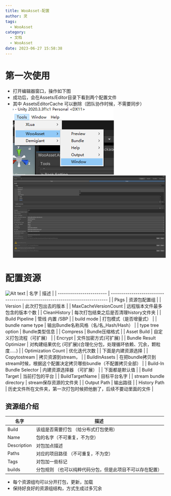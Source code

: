 ```yaml
---
title: WooAsset-配置
author: 灵
tags:
  - WooAsset
category:
  - 文档
  - WooAsset
date: 2023-06-27 15:58:38
---
```

# 第一次使用
* 打开编辑器窗口，操作如下图
* 成功后，会在Assets/Editor目录下看到两个配置文件
* 其中 AssetsEditorCache 可以删除（团队协作时候，不需要同步）
![Alt text](../../../Pic/Doc/WooAsset/firstopen.png)
![Alt text](../../../Pic/Doc/WooAsset/configasset_1.png)

# 配置资源
![Alt text](../../../Pic/Doc/WooAsset/option_build1.png)
| 名字                     | 描述                                                                         |
| ------------------------ | ---------------------------------------------------------------------------- |
| Pkgs                     | 资源包配置组                                                                 |
| Version                  | 此次打包出去的版本                                                           |
| MaxCacheVersionCount     | 远程版本文件最多包含的版本个数                                               |
| CleanHistory             | 每次打包结束之后是否清理history文件夹                                        |
| Build Pipeline           | 管线 内置 /SBP                                                               |
| build mode               | 打包模式（是否增量式）                                                       |
| bundle name type         | 输出Bundle名称风格（名/名_Hash/Hash）                                        |
| type tree option         | Bundle类型信息                                                               |
| Compress                 | Bundle压缩格式                                                               |
| Asset Build              | 自定义打包流程（可扩展）                                                     |
| Encrypt                  | 文件加密方式(可扩展)                                                         |
| Bundle Result Optimizer  | 对构建结果优化 (可扩展)(合理化分包，处理循环依赖、冗余，颗粒度.....)         |
| Optimization Count       | 优化迭代次数                                                                 |
| 下面是内建资源选择       |
| Copytostream             | 拷贝资源到stream，                                                           |
| BuildInAssets            | 在把bundle拷贝到stream时候，根据这个配置决定拷贝哪些bundle（不配置拷贝全部） |
| Build-In Bundle Selector | 内建资源选择器  （可扩展）                                                   |
| 下面都是默认值           |
| Build Target             | 当前打包的平台                                                               |
| BuildTargetName          | 目标平台名字                                                                 |
| stream bundle directory  | stream保存资源的文件夹                                                       |
| Output Path              | 输出路径                                                                     |
| History Path             | 历史文件所在文件夹，第一次打包时候把他删了，后续不要动里面的文件             |

## 资源组介绍
| 名字        | 描述                                                            |
| ----------- | --------------------------------------------------------------- |
| Build       | 该组是否需要打包 （给分布式打包使用）                           |
| Name        | 包的名字（不可重复，不为空）                                    |
| Description | 对包加点描述                                                    |
| Paths       | 对应的项目路径  （不可重复，不为空）                            |
| Tags        | 对包加一些标记                                                  |
| builds      | 分包规则       （也可以纯粹代码分包，但是此项目不可以存在配置） |


* 每个资源组均可以分开打包，更新，加载
* 保持好良好的资源组结构，方式生成过多冗余